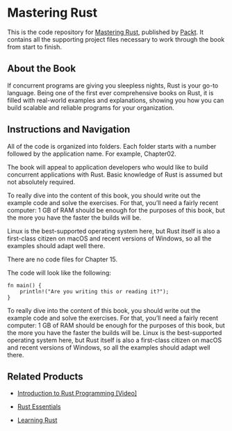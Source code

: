 # Mastering Rust
This is the code repository for [Mastering Rust](https://www.packtpub.com/application-development/mastering-rust?utm_source=github&utm_medium=repository&utm_campaign=9781785885303), published by [Packt](https://www.packtpub.com/?utm_source=github). It contains all the supporting project files necessary to work through the book from start to finish.
## About the Book
If concurrent programs are giving you sleepless nights, Rust is your go-to language. Being one of the first ever comprehensive books on Rust, it is filled with real-world examples and explanations, showing you how you can build scalable and reliable programs for your organization.
## Instructions and Navigation
All of the code is organized into folders. Each folder starts with a number followed by the application name. For example, Chapter02.

The book will appeal to application developers who would like to build concurrent applications with Rust. Basic knowledge of Rust is assumed but not absolutely required.

To really dive into the content of this book, you should write out the example code and solve the exercises. For that, you’ll need a fairly recent computer: 1 GB of RAM should be enough for the purposes of this book, but the more you have the faster the builds will be.

Linux is the best-supported operating system here, but Rust itself is also a first-class citizen on macOS and recent versions of Windows, so all the examples should adapt well there.

There are no code files for Chapter 15.

The code will look like the following:
```
fn main() {
    println!("Are you writing this or reading it?");
}
```

To really dive into the content of this book, you should write out the example code and solve the exercises. For that, you’ll need a fairly recent computer: 1 GB of RAM should be enough for the purposes of this book, but the more you have the faster the builds will be. Linux is the best-supported operating system here, but Rust itself is also a first-class citizen on macOS and recent versions of Windows, so all the examples should adapt well there.


## Related Products
* [Introduction to Rust Programming [Video]](https://www.packtpub.com/application-development/introduction-rust-programming-video?utm_source=github&utm_medium=repository&utm_campaign=9781786466068)

* [Rust Essentials](https://www.packtpub.com/application-development/rust-essentials?utm_source=github&utm_medium=repository&utm_campaign=9781785285769)

* [Learning Rust](https://www.packtpub.com/application-development/learning-rust?utm_source=github&utm_medium=repository&utm_campaign=9781785884306)

